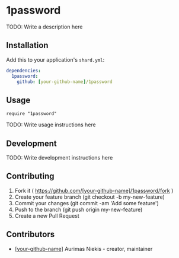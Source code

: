 # 1password

TODO: Write a description here

## Installation

Add this to your application's `shard.yml`:

```yaml
dependencies:
  1password:
    github: [your-github-name]/1password
```

## Usage

```crystal
require "1password"
```

TODO: Write usage instructions here

## Development

TODO: Write development instructions here

## Contributing

1. Fork it ( https://github.com/[your-github-name]/1password/fork )
2. Create your feature branch (git checkout -b my-new-feature)
3. Commit your changes (git commit -am 'Add some feature')
4. Push to the branch (git push origin my-new-feature)
5. Create a new Pull Request

## Contributors

- [[your-github-name]](https://github.com/[your-github-name]) Aurimas Niekis - creator, maintainer

